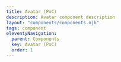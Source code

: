 ```yaml
---
title: Avatar (PoC)
description: Avatar component description
layout: "components/components.njk"
tags: component
eleventyNavigation:
  parent: Components
  key: Avatar (PoC)
  order: 1
---
```


